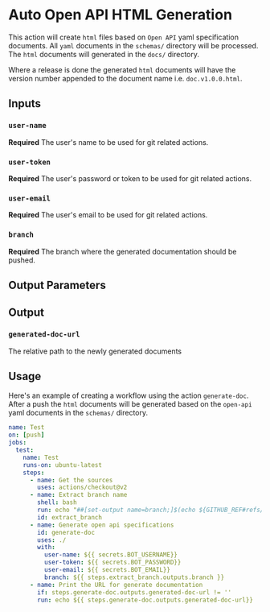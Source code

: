 # Auto Open API HTML Generation
This action will create `html` files based on `Open API` yaml specification documents. All `yaml` documents in the `schemas/` directory will be processed. The `html` documents will generated in the `docs/` directory. 

Where a release is done the generated `html` documents will have the version number appended to the document name i.e. `doc.v1.0.0.html`.

## Inputs

### `user-name`
**Required** The user's name to be used for git related actions.

### `user-token`
**Required** The user's password or token to be used for git related actions.

### `user-email`
**Required** The user's email to be used for git related actions.

### `branch`
**Required** The branch where the generated documentation should be pushed.

## Output Parameters 

## Output

### `generated-doc-url`
The relative path to the newly generated documents

## Usage
Here's an example of creating a workflow using the action `generate-doc`. After a push the `html` documents will be generated based on the `open-api` yaml documents in the `schemas/` directory.

```yaml
name: Test
on: [push]
jobs:
  test:
    name: Test
    runs-on: ubuntu-latest
    steps:
      - name: Get the sources
        uses: actions/checkout@v2
      - name: Extract branch name
        shell: bash
        run: echo "##[set-output name=branch;]$(echo ${GITHUB_REF#refs/heads/})"
        id: extract_branch
      - name: Generate open api specifications
        id: generate-doc
        uses: ./
        with:
          user-name: ${{ secrets.BOT_USERNAME}}
          user-token: ${{ secrets.BOT_PASSWORD}}
          user-email: ${{ secrets.BOT_EMAIL}}
          branch: ${{ steps.extract_branch.outputs.branch }}
      - name: Print the URL for generate documentation
        if: steps.generate-doc.outputs.generated-doc-url != ''
        run: echo ${{ steps.generate-doc.outputs.generated-doc-url}}
```
